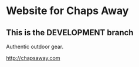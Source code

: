 # Website for Chaps Away

## This is the DEVELOPMENT branch

Authentic outdoor gear.

http://chapsaway.com
